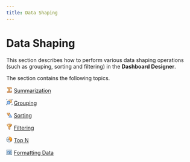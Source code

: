 ```yaml
---
title: Data Shaping
---
```

# Data Shaping
This section describes how to perform various data shaping operations (such as grouping, sorting and filtering) in the **Dashboard Designer**.

The section contains the following topics.

![DataRepresentation_Summ](../../images/Img11185.png)&nbsp;[Summarization](../../../dashboard-for-desktop/articles/dashboard-designer/data-shaping/summarization.md)

![DataRepresentation_Group](../../images/Img11184.png)&nbsp;[Grouping](../../../dashboard-for-desktop/articles/dashboard-designer/data-shaping/grouping.md)

![DataRepresentation_Sort](../../images/Img11187.png)&nbsp;[Sorting](../../../dashboard-for-desktop/articles/dashboard-designer/data-shaping/sorting.md)

![DataRepresentation_Filter](../../images/Img11183.png)&nbsp;[Filtering](../../../dashboard-for-desktop/articles/dashboard-designer/data-shaping/filtering.md)

![DataRepresentation_TopN](../../images/Img11305.png)&nbsp;[Top N](../../../dashboard-for-desktop/articles/dashboard-designer/data-shaping/top-n.md)

![DataRepresentation_Format](../../images/Img11186.png)&nbsp;[Formatting Data](../../../dashboard-for-desktop/articles/dashboard-designer/data-shaping/formatting-data.md)